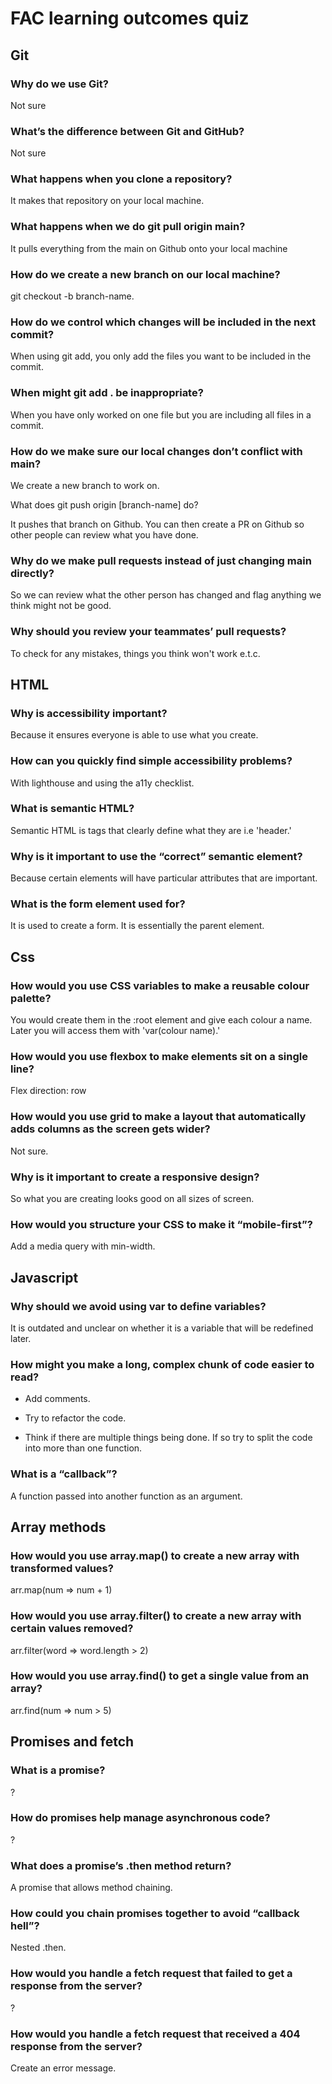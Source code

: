 # FAC learning outcomes quiz

## Git 

### Why do we use Git?

Not sure

### What’s the difference between Git and GitHub?

Not sure

### What happens when you clone a repository?

It makes that repository on your local machine. 

### What happens when we do git pull origin main?

It pulls everything from the main on Github onto your local machine

### How do we create a new branch on our local machine?

git checkout -b branch-name.

### How do we control which changes will be included in the next commit?

When using git add, you only add the files you want to be included in the commit.

### When might git add . be inappropriate?

When you have only worked on one file but you are including all files in a commit. 

### How do we make sure our local changes don’t conflict with main?

We create a new branch to work on.

What does
git push origin [branch-name]
do?

It pushes that branch on Github. You can then create a PR on Github so other people can review what you have done. 

### Why do we make pull requests instead of just changing main directly?

So we can review what the other person has changed and flag anything we think might not be good. 

### Why should you review your teammates’ pull requests?

To check for any mistakes, things you think won't work e.t.c.

## HTML 

### Why is accessibility important?

Because it ensures everyone is able to use what you create.

### How can you quickly find simple accessibility problems?

With lighthouse and using the a11y checklist. 

### What is semantic HTML?

Semantic HTML is tags that clearly define what they are i.e 'header.'

### Why is it important to use the “correct” semantic element?

Because certain elements will have particular attributes that are important.

### What is the form element used for?

It is used to create a form. It is essentially the parent element. 

## Css 

### How would you use CSS variables to make a reusable colour palette?

You would create them in the :root element and give each colour a name. Later you will access them with 'var(colour name).'

### How would you use flexbox to make elements sit on a single line?

Flex direction: row

### How would you use grid to make a layout that automatically adds columns as the screen gets wider?

Not sure.

### Why is it important to create a responsive design?

So what you are creating looks good on all sizes of screen.

### How would you structure your CSS to make it “mobile-first”?

Add a media query with min-width.

## Javascript

### Why should we avoid using var to define variables?

It is outdated and unclear on whether it is a variable that will be redefined later.

### How might you make a long, complex chunk of code easier to read?

* Add comments.

* Try to refactor the code. 

* Think if there are multiple things being done. If so try to split the code into more than one function. 

### What is a “callback”?

A function passed into another function as an argument.

## Array methods 

### How would you use array.map() to create a new array with transformed values?

arr.map(num => num + 1)

### How would you use array.filter() to create a new array with certain values removed?

arr.filter(word => word.length > 2)

### How would you use array.find() to get a single value from an array?

arr.find(num => num > 5)

## Promises and fetch 

### What is a promise?

?

### How do promises help manage asynchronous code?

?

### What does a promise’s .then method return?

A promise that allows method chaining.

### How could you chain promises together to avoid “callback hell”?

Nested .then.

### How would you handle a fetch request that failed to get a response from the server?

?

### How would you handle a fetch request that received a 404 response from the server?

Create an error message. 
